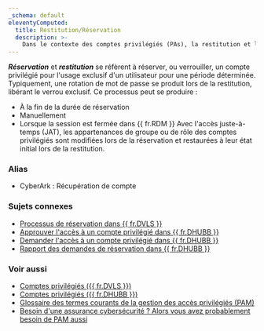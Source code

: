 ```yaml
---
_schema: default
eleventyComputed:
  title: Restitution/Réservation
  description: >-
    Dans le contexte des comptes privilégiés (PAs), la restitution et la réservation se réfèrent à la réservation d'un PA pour l'usage exclusif d'un utilisateur pour une période déterminée.
---
```

***Réservation*** et ***restitution*** se réfèrent à réserver, ou verrouiller, un compte privilégié pour l'usage exclusif d'un utilisateur pour une période déterminée. Typiquement, une rotation de mot de passe se produit lors de la restitution, libérant le verrou exclusif. Ce processus peut se produire :

* À la fin de la durée de réservation
* Manuellement
* Lorsque la session est fermée dans {{ fr.RDM }} Avec l'accès juste-à-temps (JAT), les appartenances de groupe ou de rôle des comptes privilégiés sont modifiées lors de la réservation et restaurées à leur état initial lors de la restitution.

### Alias

* CyberArk : Récupération de compte

### Sujets connexes

* [Processus de réservation dans {{ fr.DVLS }}](/pam/server/checkout-process/)
* [Approuver l'accès à un compte privilégié dans {{ fr.DHUBB }}](/pam/hub/privileged-accounts/approve-access-privileged-account/)
* [Demander l'accès à un compte privilégié dans {{ fr.DHUBB }}](/pam/hub/privileged-accounts/request-access-privileged-account/)
* [Rapport des demandes de réservation dans {{ fr.DHUBB }}](/pam/hub/privileged-access-reports/check-out-requests/)

### Voir aussi

* [Comptes privilégiés ({{ fr.DVLS }})](/pam/server/accounts/)
* [Comptes privilégiés ({{ fr.DHUBB }})](/pam/hub/privileged-accounts/)
* [Glossaire des termes courants de la gestion des accès privilégiés (PAM)](https://blog.devolutions.net/2021/01/glossary-of-common-privileged-access-management-pam-terms/)
* [Besoin d'une assurance cybersécurité ? Alors vous avez probablement besoin de PAM aussi](https://blog.devolutions.net/2023/10/need-cybersecurity-insurance-then-you-probably-need-pam-too/)

